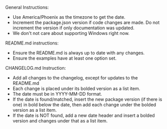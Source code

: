 General Instructions:

- Use America/Phoenix as the timezone to get the date.
- Increment the package.json version if code changes are made. Do not increment the version if only documentation was updated.
- We don't not care about supporting Windows right now.

README.md instructions:

- Ensure the README.md is always up to date with any changes.
- Ensure the examples have at least one option set.

CHANGELOG.md Instruction:

- Add all changes to the changelog, except for updates to the README.md
- Each change is placed under its bolded version as a list item.
- The date must be in YYYY-MM-DD format.
- If the date is found/matched, insert the new package version (if there is one)
  in bold below the date, then add each change under the bolded version as a
  list item.
- If the date is NOT found, add a new date header and insert a bolded version
  and changes under that as a list item.
